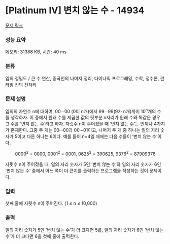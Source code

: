 # [Platinum IV] 변치 않는 수 - 14934 

[문제 링크](https://www.acmicpc.net/problem/14934) 

### 성능 요약

메모리: 31388 KB, 시간: 40 ms

### 분류

임의 정밀도 / 큰 수 연산, 중국인의 나머지 정리, 다이나믹 프로그래밍, 수학, 정수론, 런타임 전의 전처리

### 문제 설명

<p>임의의 자연수 n에 대하여, 00∙∙∙00 (0이 n개)에서 99∙∙∙99(9가 n개)까지 10<sup>n</sup>개의 수를 생각하자. 이 중에서 원래 수를 제곱한 값의 뒷부분 n자리가 원래 수와 똑같은 경우 그 수를 ‘변치 않는 수’라고 하자. 자릿수 n이 주어졌을 때 ‘변치 않는 수’는 언제나 4가지가 존재한다. 그중 두 개는 00∙∙∙00과 00∙∙∙01이고, 나머지 두 개 중 하나는 일의 자리 숫자가 5이고 다른 하나는 6이다. 예를 들어 n=4일 때에는 다음 수들이 ‘변치 않는 수’이다.</p>

<p style="text-align: center;">0000<sup>2</sup> = 0000, 0001<sup>2</sup> = 0001, 0625<sup>2</sup> = 390625, 9376<sup>2</sup> = 87909376</p>

<p>자릿수 n이 주어졌을 때, 일의 자리 숫자가 5인 ‘변치 않는 수’와 일의 자리 숫자가 6인 ‘변치 않는 수’ 중에서 어느 쪽이 더 큰지를 출력하는 프로그램을 작성하는 것이 문제이다.</p>

<p> </p>

### 입력 

 <p>첫째 줄에 자릿수 n이 주어진다. (1 ≤ n ≤ 10,000)</p>

### 출력 

 <p>일의 자리 숫자가 5인 ‘변치 않는 수’가 더 크다면 5를, 일의 자리 숫자가 6인 ‘변치 않는 수’가 더 크다면 6을 첫째 줄에 출력한다.</p>

